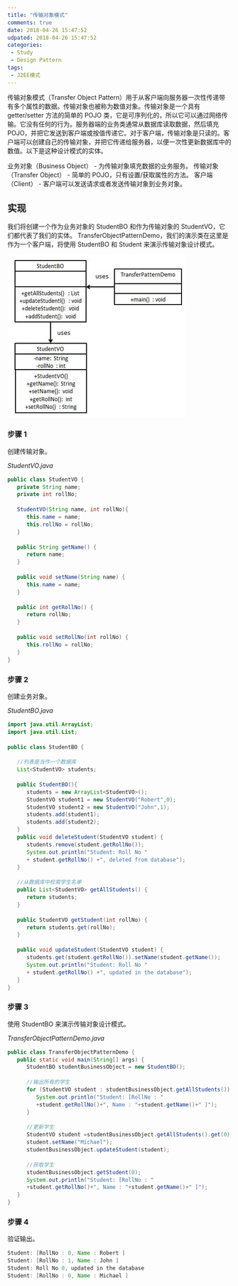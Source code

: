 ```yaml
---
title: "传输对象模式"
comments: true
date: 2018-04-26 15:47:52
udpated: 2018-04-26 15:47:52
categories:
 - Study
 - Design Pattern
tags:
 - J2EE模式
---
```


传输对象模式（Transfer Object Pattern）用于从客户端向服务器一次性传递带有多个属性的数据。传输对象也被称为数值对象。传输对象是一个具有 getter/setter 方法的简单的 POJO 类，它是可序列化的，所以它可以通过网络传输。它没有任何的行为。服务器端的业务类通常从数据库读取数据，然后填充 POJO，并把它发送到客户端或按值传递它。对于客户端，传输对象是只读的。客户端可以创建自己的传输对象，并把它传递给服务器，以便一次性更新数据库中的数值。以下是这种设计模式的实体。

业务对象（Business Object） - 为传输对象填充数据的业务服务。
传输对象（Transfer Object） - 简单的 POJO，只有设置/获取属性的方法。
客户端（Client） - 客户端可以发送请求或者发送传输对象到业务对象。

## 实现

我们将创建一个作为业务对象的 StudentBO 和作为传输对象的 StudentVO，它们都代表了我们的实体。
TransferObjectPatternDemo，我们的演示类在这里是作为一个客户端，将使用 StudentBO 和 Student 来演示传输对象设计模式。

![](/images/design-pattern/transferobject_pattern_uml_diagram.jpg)
<!-- more -->

### 步骤 1
创建传输对象。

*StudentVO.java*
```java
public class StudentVO {
   private String name;
   private int rollNo;

   StudentVO(String name, int rollNo){
      this.name = name;
      this.rollNo = rollNo;
   }

   public String getName() {
      return name;
   }

   public void setName(String name) {
      this.name = name;
   }

   public int getRollNo() {
      return rollNo;
   }

   public void setRollNo(int rollNo) {
      this.rollNo = rollNo;
   }
}
```

### 步骤 2
创建业务对象。

*StudentBO.java*
```java
import java.util.ArrayList;
import java.util.List;

public class StudentBO {

   //列表是当作一个数据库
   List<StudentVO> students;

   public StudentBO(){
      students = new ArrayList<StudentVO>();
      StudentVO student1 = new StudentVO("Robert",0);
      StudentVO student2 = new StudentVO("John",1);
      students.add(student1);
      students.add(student2);
   }
   public void deleteStudent(StudentVO student) {
      students.remove(student.getRollNo());
      System.out.println("Student: Roll No "
      + student.getRollNo() +", deleted from database");
   }

   //从数据库中检索学生名单
   public List<StudentVO> getAllStudents() {
      return students;
   }

   public StudentVO getStudent(int rollNo) {
      return students.get(rollNo);
   }

   public void updateStudent(StudentVO student) {
      students.get(student.getRollNo()).setName(student.getName());
      System.out.println("Student: Roll No "
      + student.getRollNo() +", updated in the database");
   }
}
```

### 步骤 3
使用 StudentBO 来演示传输对象设计模式。

*TransferObjectPatternDemo.java*
```java
public class TransferObjectPatternDemo {
   public static void main(String[] args) {
      StudentBO studentBusinessObject = new StudentBO();

      //输出所有的学生
      for (StudentVO student : studentBusinessObject.getAllStudents()) {
         System.out.println("Student: [RollNo : "
         +student.getRollNo()+", Name : "+student.getName()+" ]");
      }

      //更新学生
      StudentVO student =studentBusinessObject.getAllStudents().get(0);
      student.setName("Michael");
      studentBusinessObject.updateStudent(student);

      //获取学生
      studentBusinessObject.getStudent(0);
      System.out.println("Student: [RollNo : "
      +student.getRollNo()+", Name : "+student.getName()+" ]");
   }
}
```

### 步骤 4
验证输出。
```java
Student: [RollNo : 0, Name : Robert ]
Student: [RollNo : 1, Name : John ]
Student: Roll No 0, updated in the database
Student: [RollNo : 0, Name : Michael ]
```
